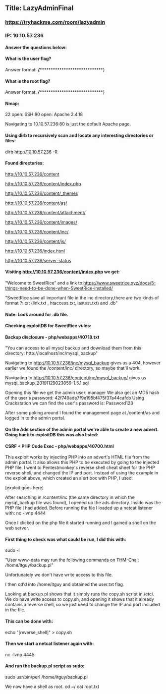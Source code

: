 ## Title: LazyAdminFinal
### https://tryhackme.com/room/lazyadmin
### IP: 10.10.57.236

#### Answer the questions below:

#### What is the user flag?
Answer format: ***{********************************}

#### What is the root flag?
Answer format: ***{********************************}


#### Nmap:

22 open: SSH
80 open: Apache 2.4.18

Navigating to 10.10.57.236:80 is just the default Apache page.

#### Using dirb to recursively scan and locate any interesting directories or files:

dirb http://10.10.57.236 -R

#### Found directories:

http://10.10.57.236/content

  http://10.10.57.236/content/index.php
  
  http://10.10.57.236/content/_themes
  
  http://10.10.57.236/content/as/
  
  http://10.10.57.236/content/attachment/
  
  http://10.10.57.236/content/images/
  
  http://10.10.57.236/content/inc/
  
  http://10.10.57.236/content/js/
  
http://10.10.57.236/index.html

http://10.10.57.236/server-status

#### Visiting http://10.10.57.236/content/index.php we get:

"Welcome to SweetRice" and a link to https://www.sweetrice.xyz/docs/5-things-need-to-be-done-when-SweetRice-installed/

"SweetRice save all important file in the inc directory,there are two kinds of format ?:.txt (link.txt , htaccess.txt, lastest.txt) and .db"

#### Note: Look around for .db file.
  
#### Checking exploitDB for SweetRice vulns:

#### Backup disclosure - php/webapps/40718.txt
"You can access to all mysql backup and download them from this directory: http://localhost/inc/mysql_backup"

Navigating to http://10.10.57.236/inc/mysql_backup gives us a 404, however earlier we found the /content/inc/ directory, so maybe that'll work.

Navigating to http://10.10.57.236/content/inc/mysql_backup/ gives us mysql_backup_20191129023059-1.5.1.sql

Opening this file we get the admin user: manager
We also get an MD5 hash of the user's password: 42f749ade7f9e195bf475f37a44cafcb
Using Crackstation we can find the user's password is: Password123

After some poking around I found the management page at /content/as and logged in to the admin portal.

#### On the Ads section of the admin portal we're able to create a new advert. Going back to exploitDB this was also listed:

#### CSRF + PHP Code Exec - php/webapps/40700.html
This exploit works by injecting PHP into an advert's HTML file from the admin portal. It also allows this PHP to be executed by going to the injected PHP file.
I went to Pentestmonkey's reverse shell cheat sheet for the PHP reverse shell, and changed the IP and port.
Instead of using the example in the exploit above, which created an alert box with PHP, I used:
<html>
<body>
[exploit goes here]
</body>
</html>

After searching in /content/inc (the same directory in which the mysql_backup file was found), I opened up the ads directory.
Inside was the PHP file I had added.
Before running the file I loaded up a netcat listener with:
nc -lvnp 4444

Once I clicked on the php file it started running and I gained a shell on the web server.

#### First thing to check was what could be run, I did this with:
sudo -l

"User www-data may run the following commands on THM-Chal:
  /home/itguy/backup.pl"
  
Unfortunately we don't have write access to this file.
 
I then cd'd into /home/itguy and obtained the user.txt flag.

Looking at backup.pl shows that it simply runs the copy.sh script in /etc/.
We do have write access to copy.sh, and opening it shows that it already contains a reverse shell, so we just need to change the IP and port included in the file.

#### This can be done with:
echo "[reverse_shell]" > copy.sh

#### Then we start a netcat listener again with:
nc -lvnp 4445

#### And run the backup.pl script as sudo:
sudo usr/bin/perl /home/itguy/backup.pl

We now have a shell as root.
cd ~/
cat root.txt
